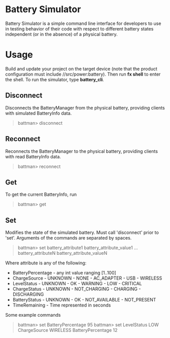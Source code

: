 # Battery Simulator

Battery Simulator is a simple command line interface for developers to use in testing behavior of their code with respect to different battery states independent (or in the absence) of a physical battery.


# Usage

Build and update your project on the target device (note that the product configuration must include //src/power:battery). Then run **fx shell** to enter the shell. To run the simulator, type **battery_cli**.

## Disconnect

Disconnects the BatteryManager from the physical battery, providing clients with simulated BatteryInfo data.
> battman> disconnect

## Reconnect

Reconnects the BatteryManager to the physical battery, providing clients with read BatteryInfo data.
> battman> reconnect

## Get

To get the current BatteryInfo, run
> battman> get

## Set

Modifies the state of the simulated battery. Must call 'disconnect' prior to 'set'. Arguments of the commands are separated by spaces.
> battman> set battery_attribute1 battery_attribute_value1 ... battery_attributeN battery_attribute_valueN

Where attribute is any of the following:

- BatteryPercentage
		- any int value ranging [1..100]
- ChargeSource
		- UNKNOWN
		- NONE
		- AC_ADAPTER
		- USB
		- WIRELESS
- LevelStatus
		- UNKNOWN
		- OK
		- WARNING
		- LOW
		- CRITICAL
- ChargeStatus
		- UNKNOWN
		- NOT_CHARGING
		- CHARGING
		- DISCHARGING
- BatteryStatus
		- UNKNOWN
		- OK
		- NOT_AVAILABLE
		- NOT_PRESENT
- TimeRemaining
        - Time represented in seconds

Some example commands
> battman> set BatteryPercentage 95
> battman> set LevelStatus LOW ChargeSource WIRELESS BatteryPercentage 12

